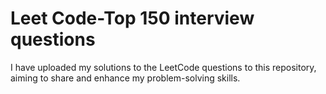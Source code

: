 # Leet Code-Top 150 interview questions
I have uploaded my solutions to the LeetCode questions to this repository, aiming to share and enhance my problem-solving skills.

